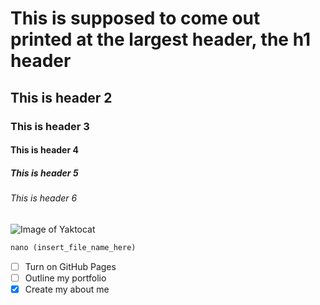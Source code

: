# This is supposed to come out printed at the largest header, the h1 header
## This is header 2
### This is header 3
#### This is header 4
##### This is header 5
###### This is header 6
![Image of Yaktocat](https://octodex.github.com/images/yaktocat.png)
``` python
nano (insert_file_name_here)
```
- [ ] Turn on GitHub Pages
- [ ] Outline my portfolio
- [x] Create my about me
